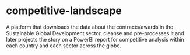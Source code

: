 # competitive-landscape
A platform that downloads the data about the contracts/awards in the Sustainable Global Development sector, cleanse and pre-processes it and later projects the story on a PowerBI report for competitive analysis within each country and each sector across the globe.
